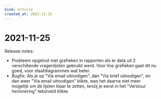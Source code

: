 ```yaml
---
kind: article
created_at: 2021-11-25
---
```


# 2021-11-25

Release notes:

* Probleem opgelost met grafieken in rapporten als er data uit 2 verschillende vragenlijsten gebruikt werd.
  Voor line grafieken gaat dit nu goed, voor staafdiagrammen wat beter.
* Bugfix: Als je op "Via email uitnodigen", dan "Via brief uitnodigen", en dan weer "Via email uitnodigen" klikte, was het daarna niet meer mogelijk om de lijsten klaar te zetten, tenzij je eerst in het "Verstuur herinnering" tekstveld klikte.
